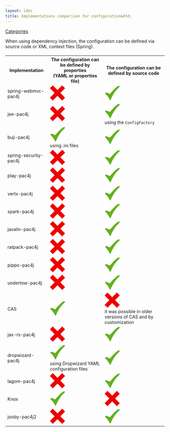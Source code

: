 ```yaml
---
layout: idoc
title: Implementations comparison for configuration&#58;
---
```


[<i class="fa fa-long-arrow-left fa-2x" aria-hidden="true"></i> Categories](./comparison.html)

<style>
    table {
        margin-top: 20px
    }
    table img {
        border: 0
    }
</style>

When using dependency injection, the configuration can be defined via source code or XML context files (Spring).

<table class="centered">
    <tr>
        <th>Implementation</th>
        <th>The configuration can be defined by properties<br />(YAML or properties file)</th>
        <th>The configuration can be defined by source code</th>
    </tr>
    <tr>
        <td>spring-webmvc-pac4j</td>
        <td><img src="/img/red_cross.png" /></td>
        <td><img src="/img/green_check.png" /></td>
    </tr>
    <tr>
        <td>jee-pac4j</td>
        <td><img src="/img/red_cross.png" /></td>
        <td><img src="/img/green_check.png" /><br />using the <code class="highlighter-rouge">ConfigFactory</code></td>
    </tr>
    <tr>
        <td>buji-pac4j</td>
        <td><img src="/img/green_check.png" /><br />using .ini files</td>
        <td><img src="/img/green_check.png" /></td>
    </tr>
    <tr>
        <td>spring-security-pac4j</td>
        <td><img src="/img/red_cross.png" /></td>
        <td><img src="/img/green_check.png" /></td>
    </tr>
    <tr>
        <td>play-pac4j</td>
        <td><img src="/img/red_cross.png" /></td>
        <td><img src="/img/green_check.png" /></td>
    </tr>
    <tr>
        <td>vertx-pac4j</td>
        <td><img src="/img/red_cross.png" /></td>
        <td><img src="/img/green_check.png" /></td>
    </tr>
    <tr>
        <td>spark-pac4j</td>
        <td><img src="/img/red_cross.png" /></td>
        <td><img src="/img/green_check.png" /></td>
    </tr>
    <tr>
        <td>javalin-pac4j</td>
        <td><img src="/img/red_cross.png" /></td>
        <td><img src="/img/green_check.png" /></td>
    </tr>
    <tr>
        <td>ratpack-pac4j</td>
        <td><img src="/img/red_cross.png" /></td>
        <td><img src="/img/green_check.png" /></td>
    </tr>
    <tr>
        <td>pippo-pac4j</td>
        <td><img src="/img/red_cross.png" /></td>
        <td><img src="/img/green_check.png" /></td>
    </tr>
    <tr>
        <td>undertow-pac4j</td>
        <td><img src="/img/red_cross.png" /></td>
        <td><img src="/img/green_check.png" /></td>
    </tr>
    <tr>
        <td>CAS</td>
        <td><img src="/img/green_check.png" /></td>
        <td><img src="/img/red_cross.png" /><br />it was possible in older versions of CAS and by customization</td>
    </tr>
    <tr>
        <td>jax-rs-pac4j</td>
        <td><img src="/img/red_cross.png" /></td>
        <td><img src="/img/green_check.png" /></td>
    </tr>
    <tr>
        <td>dropwizard-pac4j</td>
        <td><img src="/img/green_check.png" /><br />using Dropwizard YAML configuration files</td>
        <td><img src="/img/green_check.png" /></td>
    </tr>
    <tr>
        <td>lagom-pac4j</td>
        <td><img src="/img/red_cross.png" /></td>
        <td><img src="/img/green_check.png" /></td>
    </tr>
    <tr>
        <td>Knox</td>
        <td><img src="/img/green_check.png" /></td>
        <td><img src="/img/red_cross.png" /></td>
    </tr>
    <tr>
        <td>jooby-pac4j2</td>
        <td><img src="/img/red_cross.png" /></td>
        <td><img src="/img/green_check.png" /></td>
    </tr>
</table>
